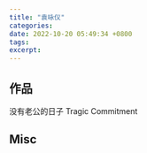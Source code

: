 ```yaml
---
title: "袁咏仪"
categories: 
date: 2022-10-20 05:49:34 +0800
tags: 
excerpt: 
---
```



## 作品

没有老公的日子 Tragic Commitment





## Misc



